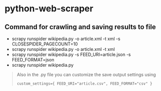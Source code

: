 # python-web-scraper

## Command for crawling and saving results to file
- scrapy runspider wikipedia.py -o article.xml -t xml -s CLOSESPIDER_PAGECOUNT=10
- scrapy runspider wikipedia.py -o article.xml -t xml
- scrapy runspider wikipedia.py -s FEED_URI=article.json -s FEED_FORMAT=json
- scrapy runspider wikipedia.py
> Also in the .py file you can customize the save output settings using
>
> `custom_settings={
    FEED_URI="article.csv",
    FEED_FORMAT="csv"
}`